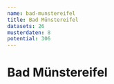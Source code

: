 ```yaml
---
name: bad-munstereifel
title: Bad Münstereifel
datasets: 26
musterdaten: 8
potential: 306
---
```

# Bad Münstereifel
